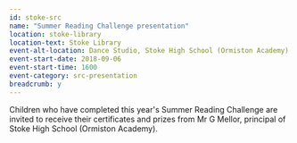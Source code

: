 ```yaml
---
id: stoke-src
name: "Summer Reading Challenge presentation"
location: stoke-library
location-text: Stoke Library
event-alt-location: Dance Studio, Stoke High School (Ormiston Academy)
event-start-date: 2018-09-06
event-start-time: 1600
event-category: src-presentation
breadcrumb: y
---
```


Children who have completed this year's Summer Reading Challenge are invited to receive their certificates and prizes from Mr G Mellor, principal of Stoke High School (Ormiston Academy).
